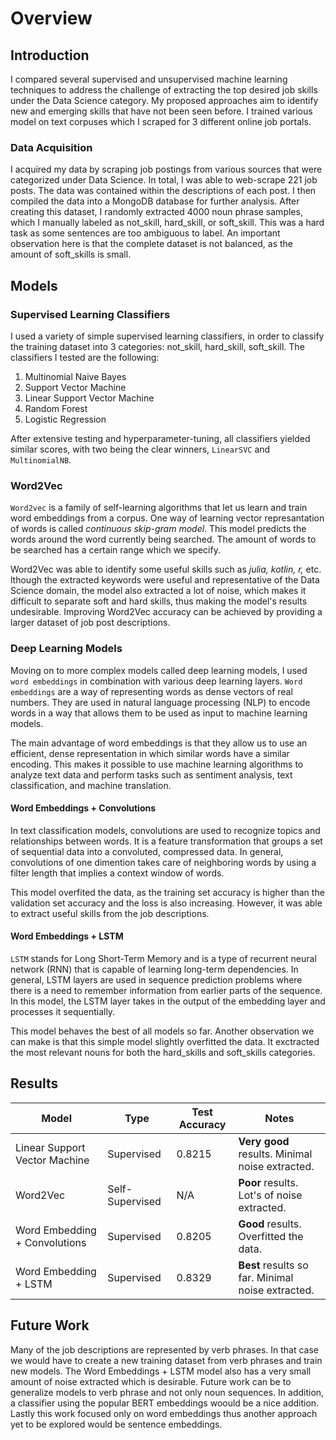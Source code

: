 # Overview

## Introduction

I compared several supervised and unsupervised machine learning techniques to address the challenge of extracting the top desired job skills under the
Data Science category. My proposed approaches aim to identify new and emerging skills that have not been seen before. I trained various model on text
corpuses which I scraped for 3 different online job portals.

### Data Acquisition

I acquired my data by scraping job postings from various sources that were categorized under Data Science. In total, I was able to web-scrape 221 job
posts. The data was contained within the descriptions of each post. I then compiled the data into a MongoDB database for further analysis. After creating
this dataset, I randomly extracted 4000 noun phrase samples, which I manually labeled as not_skill, hard_skill, or soft_skill. This was a hard task as some
sentences are too ambiguous to label. An important observation here is that the complete dataset is not balanced, as the amount of soft_skills is small.

## Models

### Supervised Learning Classifiers

I used a variety of simple supervised learning classifiers, in order to classify the training dataset into 3 categories: not_skill, hard_skill, soft_skill.
The classifiers I tested are the following:

1. Multinomial Naive Bayes
2. Support Vector Machine
3. Linear Support Vector Machine
4. Random Forest
5. Logistic Regression

After extensive testing and hyperparameter-tuning, all classifiers yielded similar scores, with two being the clear winners, `LinearSVC` and `MultinomialNB`.

### Word2Vec

`Word2vec` is a family of self-learning algorithms that let us learn and train word embeddings from a corpus. One way of learning vector represantation
of words is called *continuous skip-gram model*. This model predicts the words around the word currently being searched. The amount of words to be
searched has a certain range which we specify.

Word2Vec was able to identify some useful skills such as *julia, kotlin, r,* etc. lthough the extracted keywords were useful and representative of the Data
Science domain, the model also extracted a lot of noise, which makes it difficult to separate soft and hard skills, thus making the model's results undesirable.
Improving Word2Vec accuracy can be achieved by providing a larger dataset of job post descriptions.

### Deep Learning Models

Moving on to more complex models called deep learning models, I used `word embeddings` in combination with various deep learning layers. `Word embeddings` are
a way of representing words as dense vectors of real numbers. They are used in natural language processing (NLP) to encode words in a way that allows them to
be used as input to machine learning models.

The main advantage of word embeddings is that they allow us to use an efficient, dense representation in which similar words have a similar encoding. This makes
it possible to use machine learning algorithms to analyze text data and perform tasks such as sentiment analysis, text classification, and machine translation.

#### Word Embeddings + Convolutions

In text classification models, convolutions are used to recognize topics and relationships between words. It is a feature transformation that groups a set of
sequential data into a convoluted, compressed data. In general, convolutions of one dimention takes care of neighboring words by using a filter length that
implies a context window of words.

This model overfited the data, as the training set accuracy is higher than the validation set accuracy and the loss is also increasing. However, it was able to
extract useful skills from the job descriptions.

#### Word Embeddings + LSTM

`LSTM` stands for Long Short-Term Memory and is a type of recurrent neural network (RNN) that is capable of learning long-term dependencies. In general, LSTM
layers are used in sequence prediction problems where there is a need to remember information from earlier parts of the sequence. In this model, the LSTM layer
takes in the output of the embedding layer and processes it sequentially.

This model behaves the best of all models so far. Another observation we can make is that this simple model slightly overfitted the data. It exctracted the
most relevant nouns for both the hard_skills and soft_skills categories.

## Results

| Model                         | Type            | Test Accuracy | Notes                                             |
| ----------------------------- | --------------- | ------------- | ------------------------------------------------- |
| Linear Support Vector Machine | Supervised      | 0.8215        | **Very good** results. Minimal noise extracted.   |
| Word2Vec                      | Self-Supervised | N/A           | **Poor** results. Lot's of noise extracted.       |
| Word Embedding + Convolutions | Supervised      | 0.8205        | **Good** results. Overfitted the data.            |
| Word Embedding + LSTM         | Supervised      | 0.8329        | **Best** results so far. Minimal noise extracted. |

## Future Work

Many of the job descriptions are represented by verb phrases. In that case we would have to create a new training dataset from verb phrases and train new models.
The Word Embeddings + LSTM model also has a very small amount of noise extracted which is desirable. Future work can be to generalize models to verb phrase and
not only noun sequences. In addition, a classifier using the popular BERT embeddings woould be a nice addition. Lastly this work focused only on word embeddings
thus another approach yet to be explored would be sentence embeddings.
